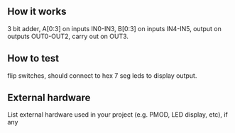 <!---

This file is used to generate your project datasheet. Please fill in the information below and delete any unused
sections.

You can also include images in this folder and reference them in the markdown. Each image must be less than
512 kb in size, and the combined size of all images must be less than 1 MB.
-->

## How it works

3 bit adder, A[0:3] on inputs IN0-IN3, B[0:3] on inputs IN4-IN5, output on outputs OUT0-OUT2, carry out on OUT3.

## How to test

flip switches, should connect to hex 7 seg leds to display output.

## External hardware

List external hardware used in your project (e.g. PMOD, LED display, etc), if any
